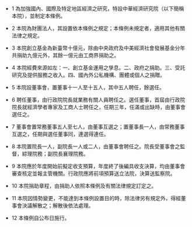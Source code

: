 * 1 為加強國內、國際及特定地區經濟之研究，特設中華經濟研究院（以下簡稱本院），並制定本條例。

* 2 本院為財團法人，其設置依本條例之規定；本條例未規定者，適用其他有關法律之規定。

* 3 本院創立基金為新臺幣十億元，除由中央政府及中美經濟社會發展基金分年共捐助九億元外，其餘一億元由工商界捐助之。

* 4 本院經費來源如左：一、創立基金運用之孳息。二、政府之捐助。三、受託研究及提供服務之收入。四、國內外公私機構、團體或個人之捐贈。

* 5 本院設董事會，置董事十一人至十五人，其中五人聘任，餘選任。

* 6 聘任董事，由行政院院長就業務有關人員聘任之。選任董事，首屆由行政院院長就經濟學者專家及工商人士聘任之，任期三年，任滿或出缺時，由董事會選任之。

* 7 董事會置常務董事五人至七人，由董事互選之；置董事長一人，由常務董事互選之，任期與選任董事同，連選得連任。

* 8 本院置院長一人，副院長一人或二人，由董事會聘任之。院長受董事會之監督，綜理院務；副院長襄理院務。

* 9 本院應於年度開始前擬定收支預算，年度終了後編具收支決算，均由董事會審查核定並報主管機關。行政院應將前項預算送立法院，決算送監察院。

* 10 本院捐助章程，由捐助人依照本條例及有關法律規定訂定之。

* 11 本院因情勢變更，不能達到本條例設置目的時，除法律另有規定外，得經董事會決議解散之；解散後依法處理。

* 12 本條例自公布日施行。

